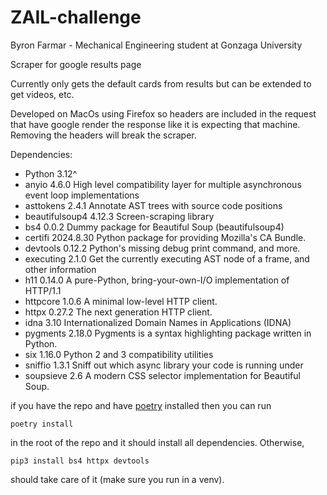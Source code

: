 # ZAIL-challenge
Byron Farmar - Mechanical Engineering student at Gonzaga University

Scraper for google results page

Currently only gets the default cards from results but can be extended to get 
videos, etc.

Developed on MacOs using Firefox so headers are included in the request that 
have google render the response like it is expecting that machine. Removing the
headers will break the scraper.

Dependencies:
* Python 3.12^
* anyio          4.6.0     High level compatibility layer for multiple asynchronous event loop implementations
* asttokens      2.4.1     Annotate AST trees with source code positions
* beautifulsoup4 4.12.3    Screen-scraping library
* bs4            0.0.2     Dummy package for Beautiful Soup (beautifulsoup4)
* certifi        2024.8.30 Python package for providing Mozilla's CA Bundle.
* devtools       0.12.2    Python's missing debug print command, and more.
* executing      2.1.0     Get the currently executing AST node of a frame, and other information
* h11            0.14.0    A pure-Python, bring-your-own-I/O implementation of HTTP/1.1
* httpcore       1.0.6     A minimal low-level HTTP client.
* httpx          0.27.2    The next generation HTTP client.
* idna           3.10      Internationalized Domain Names in Applications (IDNA)
* pygments       2.18.0    Pygments is a syntax highlighting package written in Python.
* six            1.16.0    Python 2 and 3 compatibility utilities
* sniffio        1.3.1     Sniff out which async library your code is running under
* soupsieve      2.6       A modern CSS selector implementation for Beautiful Soup.

if you have the repo and have [poetry](https://python-poetry.org/) installed then you can run 

```poetry install```

in the root of the repo and it should install all dependencies. Otherwise,

```pip3 install bs4 httpx devtools```

should take care of it (make sure you run in a venv).
